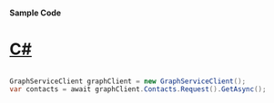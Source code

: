 #### Sample Code
# [C#](#tab/Csharp)

```C#

GraphServiceClient graphClient = new GraphServiceClient();
var contacts = await graphClient.Contacts.Request().GetAsync();

```